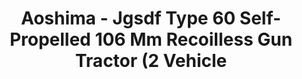 ---
layout: product
title: "Aoshima - Jgsdf Type 60 Self-Propelled 106 Mm Recoilless Gun Tractor (2 Vehicle"
price: "TBA" 
desc: "N/A"
img_path: "/assets/img/AO07969.jpg"
brand: "N/A"
available: false
special_offer: false
new: false
soon: false
cat: "010000"
subcat: "013700"
subsubcat: "0N/A"
sifra: "AO07969"
popular: false
---